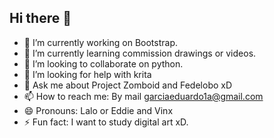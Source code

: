 ## Hi there 👋


- 🔭 I’m currently working on Bootstrap.
- 🌱 I’m currently learning commission drawings or videos.
- 👯 I’m looking to collaborate on python.
- 🤔 I’m looking for help with krita
- 💬 Ask me about Project Zomboid and Fedelobo xD
- 📫 How to reach me: By mail garciaeduardo1a@gmail.com
- 😄 Pronouns: Lalo or Eddie and Vinx
- ⚡ Fun fact: I want to study digital art xD.